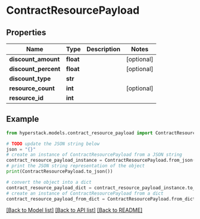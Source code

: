 # ContractResourcePayload


## Properties

Name | Type | Description | Notes
------------ | ------------- | ------------- | -------------
**discount_amount** | **float** |  | [optional] 
**discount_percent** | **float** |  | [optional] 
**discount_type** | **str** |  | 
**resource_count** | **int** |  | [optional] 
**resource_id** | **int** |  | 

## Example

```python
from hyperstack.models.contract_resource_payload import ContractResourcePayload

# TODO update the JSON string below
json = "{}"
# create an instance of ContractResourcePayload from a JSON string
contract_resource_payload_instance = ContractResourcePayload.from_json(json)
# print the JSON string representation of the object
print(ContractResourcePayload.to_json())

# convert the object into a dict
contract_resource_payload_dict = contract_resource_payload_instance.to_dict()
# create an instance of ContractResourcePayload from a dict
contract_resource_payload_from_dict = ContractResourcePayload.from_dict(contract_resource_payload_dict)
```
[[Back to Model list]](../README.md#documentation-for-models) [[Back to API list]](../README.md#documentation-for-api-endpoints) [[Back to README]](../README.md)


